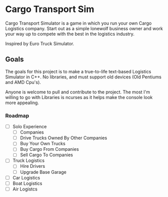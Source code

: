 # Cargo Transport Sim
Cargo Transport Simulator is a game in which you run your own Cargo Logistics company. Start out as a simple lonewolf business owner and work your way up to compete with the best in the logistics industry.

Inspired by Euro Truck Simulator.

## Goals
The goals for this project is to make a true-to-life text-based Logistics Simulator in C++. No libraries, and must support old devices (Old Pentiums and AMD Cpu's).

Anyone is welcome to pull and contribute to the project. The most I'm willing to go with Libraries is ncurses as it helps make the console look more appealing.

### Roadmap
- [ ] Solo Experience
  - [ ] Companies
  - [ ] Drive Trucks Owned By Other Companies
  - [ ] Buy Your Own Trucks
  - [ ] Buy Cargo From Companies
  - [ ] Sell Cargo To Companies
- [ ] Truck Logistics
  - [ ] Hire Drivers
  - [ ] Upgrade Base Garage
- [ ] Car Logistics
- [ ] Boat Logistics
- [ ] Air Logistcs
